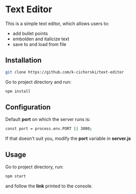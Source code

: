# Text Editor
This is a simple text editor, which allows users to:
- add bullet points
- embolden and italicize text
- save to and load from file
## Installation
```bash
git clone https://github.com/k-cichorski/text-editor
```
Go to project directory and run:
```bash
npm install
```
## Configuration
Default ****port**** on which the server runs is:
```bash
const port = process.env.PORT || 3000;
```
If that doesn't suit you, modify the ****port**** variable in ****server.js****
## Usage
Go to project directory, run:
```bash
npm start
```
and follow the ****link**** printed to the console.